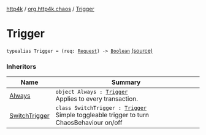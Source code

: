[http4k](../index.md) / [org.http4k.chaos](index.md) / [Trigger](./-trigger.md)

# Trigger

`typealias Trigger = (req: `[`Request`](../org.http4k.core/-request/index.md)`) -> `[`Boolean`](https://kotlinlang.org/api/latest/jvm/stdlib/kotlin/-boolean/index.html) [(source)](https://github.com/http4k/http4k/blob/master/http4k-testing-chaos/src/main/kotlin/org/http4k/chaos/ChaosTriggers.kt#L29)

### Inheritors

| Name | Summary |
|---|---|
| [Always](-chaos-triggers/-always/index.md) | `object Always : `[`Trigger`](./-trigger.md)<br>Applies to every transaction. |
| [SwitchTrigger](-switch-trigger/index.md) | `class SwitchTrigger : `[`Trigger`](./-trigger.md)<br>Simple toggleable trigger to turn ChaosBehaviour on/off |
